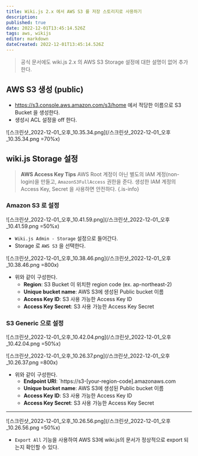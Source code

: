 ```yaml
---
title: Wiki.js 2.x 에서 AWS S3 를 저장 스토리지로 사용하기
description: 
published: true
date: 2022-12-01T13:45:14.526Z
tags: aws, wikijs
editor: markdown
dateCreated: 2022-12-01T13:45:14.526Z
---
```


> 공식 문서에도 wiki.js 2.x 의 AWS S3 Storage 설정에 대한 설명이 없어 추가한다.

## AWS S3 생성 (public)

- https://s3.console.aws.amazon.com/s3/home 에서 적당한 이름으로 S3 Bucket 을 생성한다.
- 생성시 ACL 설정을 off 한다.

![스크린샷_2022-12-01_오후_10.35.34.png](/스크린샷_2022-12-01_오후_10.35.34.png =70%x)

## wiki.js Storage 설정

  
> **AWS Access Key Tips**
> AWS Root 계정이 아닌 별도의 IAM 계정(non-login)을 만들고, `AmazonS3FullAccess` 권한을 준다.
> 생성한 IAM 계정의 Access Key, Secret 을 사용하면 안전하다.
{.is-info}

### Amazon S3 로 설정

![스크린샷_2022-12-01_오후_10.41.59.png](/스크린샷_2022-12-01_오후_10.41.59.png =50%x)

- `Wiki.js Admin - Storage` 설정으로 들어간다.
- Storage 로 `AWS S3` 을 선택한다.

![스크린샷_2022-12-01_오후_10.38.46.png](/스크린샷_2022-12-01_오후_10.38.46.png =800x)

- 위와 같이 구성한다.
  - **Region**: S3 Bucket 이 위치한 region code (ex. ap-northeast-2)
  - **Unique bucket name**: AWS S3에 생성된 Public bucket 이름
  - **Access Key ID**: S3 사용 가능한 Access Key ID
  - **Access Key Secret**: S3 사용 가능한 Access Key Secret

### S3 Generic 으로 설정

![스크린샷_2022-12-01_오후_10.42.04.png](/스크린샷_2022-12-01_오후_10.42.04.png =50%x)



![스크린샷_2022-12-01_오후_10.26.37.png](/스크린샷_2022-12-01_오후_10.26.37.png =800x)

- 위와 같이 구성한다.
  - **Endpoint URI**: `https://s3-[your-region-code].amazonaws.com
  - **Unique bucket name**: AWS S3에 생성된 Public bucket 이름
  - **Access Key ID**: S3 사용 가능한 Access Key ID
  - **Access Key Secret**: S3 사용 가능한 Access Key Secret


---

![스크린샷_2022-12-01_오후_10.26.56.png](/스크린샷_2022-12-01_오후_10.26.56.png =50%x)

- `Export All` 기능을 사용하여 AWS S3에 wiki.js의 문서가 정상적으로 export 되는지 확인할 수 있다.